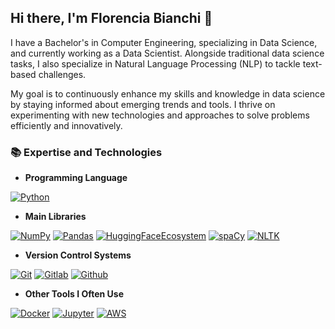 ## Hi there, I'm Florencia Bianchi 👋

I have a Bachelor's in Computer Engineering, specializing in Data Science, and currently working as a Data Scientist.  Alongside traditional data science tasks, I also specialize in Natural Language Processing (NLP) to tackle text-based challenges. 

My goal is to continuously enhance my skills and knowledge in data science by staying informed about emerging trends and tools. I thrive on experimenting with new technologies and approaches to solve problems efficiently and innovatively.

### 📚 Expertise and Technologies

- **Programming Language**
<p>
  <a href="https://www.python.org/"><img alt="Python" src="https://img.shields.io/badge/Python%20-%234371a6.svg?logo=python&logoColor=white"></a>
</p>

- **Main Libraries**
<p>
    <a href="https://numpy.org/"><img alt="NumPy" src="https://img.shields.io/badge/Numpy%20-%23013243.svg?logo=numpy&logoColor=white"></a>
    <a href="https://pandas.pydata.org/"><img alt="Pandas" src="https://img.shields.io/badge/Pandas%20-%23150458.svg?logo=pandas&logoColor=white"></a>
    <a href="https://huggingface.co/"><img alt="HuggingFaceEcosystem" src="https://img.shields.io/badge/HuggingFaceEcosystem-ffe365"></a>
    <a href="https://spacy.io/"><img alt="spaCy" src="https://img.shields.io/badge/spaCy%20-%2338b9e6.svg?logo=spacy&logoColor=white"></a> 
    <a href="https://www.nltk.org/"><img alt="NLTK" src="https://img.shields.io/badge/NLTK%20-%23cb8fff.svg?logo=nltk&logoColor=white"></a>
</p>

- **Version Control Systems**

<p>
  <a href="https://git-scm.com/"><img alt="Git" src="https://img.shields.io/badge/git%20-%23F05033.svg?&logo=git&logoColor=white"></a>
  <a href="https://gitlab.com/"><img alt="Gitlab" src="https://img.shields.io/badge/gitlab%20-%23181717.svg?&logo=gitlab&logoColor=white"></a>
  <a href="https://github.com/"><img alt="Github" src="https://img.shields.io/badge/github%20-%23121011.svg?&logo=github&logoColor=white"></a>
</p>

- **Other Tools I Often Use**
<p>
  <a href="https://www.docker.com/"><img alt="Docker" src="https://img.shields.io/badge/docker%20-%230db7ed.svg?&logo=docker&logoColor=white"></a>
  <a href="https://jupyter.org/"><img alt="Jupyter" src="https://img.shields.io/badge/Jupyter%20-%23F37626.svg?&logo=Jupyter&logoColor=white"></a>
  <a href="https://aws.amazon.com/es/"><img alt="AWS" src="https://img.shields.io/badge/AWS%20-%23FF9900.svg?&logo=amazon-aws&logoColor=white"></a>
</p>

<!--
**FlorBianchii/FlorBianchii** is a ✨ _special_ ✨ repository because its `README.md` (this file) appears on your GitHub profile.

Here are some ideas to get you started:

- 🔭 I’m currently working on ...
- 🌱 I’m currently learning ...
- 👯 I’m looking to collaborate on ...
- 🤔 I’m looking for help with ...
- 💬 Ask me about ...
- 📫 How to reach me: ...
- 😄 Pronouns: ...
- ⚡ Fun fact: ...
-->
